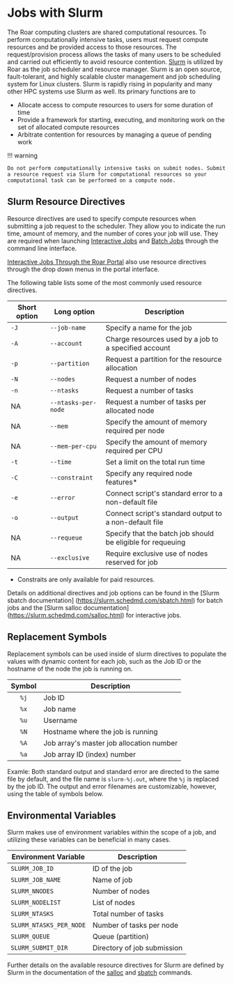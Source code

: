 
# Jobs with Slurm

The Roar computing clusters are shared computational resources. 
To perform computationally intensive tasks, users must request compute resources and be provided access to those resources. 
The request/provision process allows the tasks of many users to be scheduled and carried out efficiently to avoid resource contention. 
[Slurm](https://slurm.schedmd.com) is utilized by Roar as the job scheduler and resource manager. 
Slurm is an open source, fault-tolerant, and highly scalable cluster management and job scheduling system for Linux clusters. 
Slurm is rapidly rising in popularity and many other HPC systems use Slurm as well. 
Its primary functions are to
 
 - Allocate access to compute resources to users for some duration of time
 - Provide a framework for starting, executing, and monitoring work on the set of allocated compute resources
 - Arbitrate contention for resources by managing a queue of pending work

!!! warning

    Do not perform computationally intensive tasks on submit nodes. Submit a resource request via Slurm for computational resources so your computational task can be performed on a compute node.


## Slurm Resource Directives

Resource directives are used to specify compute resources when submitting a job 
request to the scheduler. They allow you to indicate the run time, amount of memory, 
and the number of cores your job will use. They are required when launching 
[Interactive Jobs](#interactive-jobs) and [Batch Jobs](#batch-jobs) through the
command line interface.

[Interactive Jobs Through the Roar Portal](#interactive-jobs-through-the-roar-portal) 
also use resource directives through the drop down menus in the portal interface.

The following table lists some of the most commonly used resource directives.

| Short option | Long option | Description |
| ---- | ---- | ---- |
| `-J` | `--job-name` | Specify a name for the job |
| `-A` | `--account` | Charge resources used by a job to a specified account |
| `-p` | `--partition` | Request a partition for the resource allocation |
| `-N` | `--nodes` | Request a number of nodes |
| `-n` | `--ntasks` | Request a number of tasks |
| NA | `--ntasks-per-node` | Request a number of tasks per allocated node |
| NA | `--mem` | Specify the amount of memory required per node |
| NA | `--mem-per-cpu` | Specify the amount of memory required per CPU |
| `-t` | `--time` | Set a limit on the total run time |
| `-C` | `--constraint` | Specify any required node features* |
| `-e` | `--error` | Connect script's standard error to a non-default file |
| `-o` | `--output` | Connect script's standard output to a non-default file |
| NA | `--requeue` | Specify that the batch job should be eligible for requeuing |
| NA | `--exclusive` | Require exclusive use of nodes reserved for job |


* Constraits are only available for paid resources.

Details on additional directives and job options can be found in the [Slurm sbatch documentation]
(https://slurm.schedmd.com/sbatch.html) for batch jobs and the [Slurm salloc documentation]
(https://slurm.schedmd.com/salloc.html) for interactive jobs.

## Replacement Symbols

Replacement symbols can be used inside of slurm directives to populate the 
values with dynamic content for each job, such as the Job ID or the hostname 
of the node the job is running on.

| Symbol | Description |
| :----: | ---- |
| `%j` | Job ID |
| `%x` | Job name |
| `%u` | Username |
| `%N` | Hostname where the job is running |
| `%A` | Job array's master job allocation number |
| `%a` | Job array ID (index) number |

Examle: Both standard output and standard error are directed to the same file by default, 
and the file name is `slurm-%j.out`, where the `%j` is replaced by the job ID. 
The output and error filenames are customizable, however, using the table of 
symbols below.

## Environmental Variables

Slurm makes use of environment variables within the scope of a job, and 
utilizing these variables can be beneficial in many cases.

| Environment Variable | Description |
| ---- | ---- |
| `SLURM_JOB_ID` | ID of the job |
| `SLURM_JOB_NAME` | Name of job |
| `SLURM_NNODES` | Number of nodes |
| `SLURM_NODELIST` | List of nodes |
| `SLURM_NTASKS` | Total number of tasks |
| `SLURM_NTASKS_PER_NODE` | Number of tasks per node |
| `SLURM_QUEUE` | Queue (partition) |
| `SLURM_SUBMIT_DIR` | Directory of job submission |

Further details on the available resource directives for Slurm are defined by Slurm in the documentation of the [salloc](https://slurm.schedmd.com/salloc.html) and [sbatch](https://slurm.schedmd.com/sbatch.html) commands.


